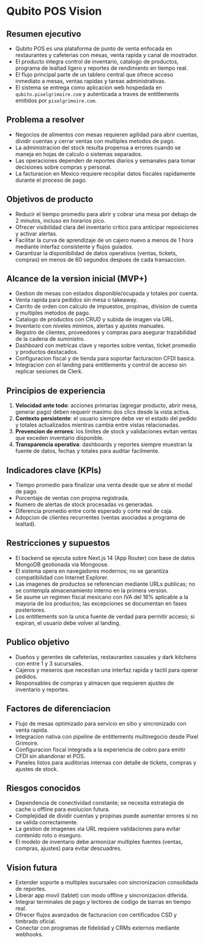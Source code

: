 # Qubito POS Vision

## Resumen ejecutivo
- Qubito POS es una plataforma de punto de venta enfocada en restaurantes y cafeterias con mesas, venta rapida y canal de mostrador.
- El producto integra control de inventario, catalogo de productos, programa de lealtad ligero y reportes de rendimiento en tiempo real.
- El flujo principal parte de un tablero central que ofrece acceso inmediato a mesas, ventas rapidas y tareas administrativas.
- El sistema se entrega como aplicacion web hospedada en `qubito.pixelgrimoire.com` y autenticada a traves de entitlements emitidos por `pixelgrimoire.com`.

## Problema a resolver
- Negocios de alimentos con mesas requieren agilidad para abrir cuentas, dividir cuentas y cerrar ventas con multiples metodos de pago.
- La administracion del stock resulta propensa a errores cuando se maneja en hojas de calculo o sistemas separados.
- Las operaciones dependen de reportes diarios y semanales para tomar decisiones sobre compras y personal.
- La facturacion en Mexico requiere recopilar datos fiscales rapidamente durante el proceso de pago.

## Objetivos de producto
- Reducir el tiempo promedio para abrir y cobrar una mesa por debajo de 2 minutos, incluso en horarios pico.
- Ofrecer visibilidad clara del inventario critico para anticipar reposiciones y activar alertas.
- Facilitar la curva de aprendizaje de un cajero nuevo a menos de 1 hora mediante interfaz consistente y flujos guiados.
- Garantizar la disponibilidad de datos operativos (ventas, tickets, compras) en menos de 60 segundos despues de cada transaccion.

## Alcance de la version inicial (MVP+)
- Gestion de mesas con estados disponible/ocupada y totales por cuenta.
- Venta rapida para pedidos sin mesa o takeaway.
- Carrito de orden con calculo de impuestos, propinas, division de cuenta y multiples metodos de pago.
- Catalogo de productos con CRUD y subida de imagen via URL.
- Inventario con niveles minimos, alertas y ajustes manuales.
- Registro de clientes, proveedores y compras para asegurar trazabilidad de la cadena de suministro.
- Dashboard con metricas clave y reportes sobre ventas, ticket promedio y productos destacados.
- Configuracion fiscal y de tienda para soportar facturacion CFDI basica.
- Integracion con el landing para entitlements y control de acceso sin replicar sesiones de Clerk.

## Principios de experiencia
1. **Velocidad ante todo**: acciones primarias (agregar producto, abrir mesa, generar pago) deben requerir maximo dos clics desde la vista activa.
2. **Contexto persistente**: el usuario siempre debe ver el estado del pedido y totales actualizados mientras cambia entre vistas relacionadas.
3. **Prevencion de errores**: los limites de stock y validaciones evitan ventas que exceden inventario disponible.
4. **Transparencia operativa**: dashboards y reportes siempre muestran la fuente de datos, fechas y totales para auditar facilmente.

## Indicadores clave (KPIs)
- Tiempo promedio para finalizar una venta desde que se abre el modal de pago.
- Porcentaje de ventas con propina registrada.
- Numero de alertas de stock procesadas vs generadas.
- Diferencia promedio entre corte esperado y corte real de caja.
- Adopcion de clientes recurrentes (ventas asociadas a programa de lealtad).

## Restricciones y supuestos
- El backend se ejecuta sobre Next.js 14 (App Router) con base de datos MongoDB gestionada via Mongoose.
- El sistema opera en navegadores modernos; no se garantiza compatibilidad con Internet Explorer.
- Las imagenes de productos se referencian mediante URLs publicas; no se contempla almacenamiento interno en la primera version.
- Se asume un regimen fiscal mexicano con IVA del 16% aplicable a la mayoria de los productos; las excepciones se documentan en fases posteriores.
- Los entitlements son la unica fuente de verdad para permitir acceso; si expiran, el usuario debe volver al landing.

## Publico objetivo
- Dueños y gerentes de cafeterias, restaurantes casuales y dark kitchens con entre 1 y 3 sucursales.
- Cajeros y meseros que necesitan una interfaz rapida y tactil para operar pedidos.
- Responsables de compras y almacen que requieren ajustes de inventario y reportes.

## Factores de diferenciacion
- Flujo de mesas optimizado para servicio en sitio y sincronizado con venta rapida.
- Integracion nativa con pipeline de entitlements multinegocio desde Pixel Grimoire.
- Configuracion fiscal integrada a la experiencia de cobro para emitir CFDI sin abandonar el POS.
- Paneles listos para auditorias internas con detalle de tickets, compras y ajustes de stock.

## Riesgos conocidos
- Dependencia de conectividad constante; se necesita estrategia de cache u offline para evolucion futura.
- Complejidad de dividir cuentas y propinas puede aumentar errores si no se valida correctamente.
- La gestion de imagenes via URL requiere validaciones para evitar contenido roto o inseguro.
- El modelo de inventario debe armonizar multiples fuentes (ventas, compras, ajustes) para evitar descuadres.

## Vision futura
- Extender soporte a multiples sucursales con sincronizacion consolidada de reportes.
- Liberar app movil (tablet) con modo offline y sincronizacion diferida.
- Integrar terminales de pago y lectores de codigo de barras en tiempo real.
- Ofrecer flujos avanzados de facturacion con certificados CSD y timbrado oficial.
- Conectar con programas de fidelidad y CRMs externos mediante webhooks.
